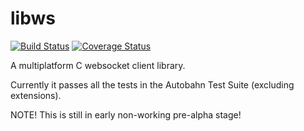 libws
=====

[![Build Status](https://travis-ci.org/JoakimSoderberg/libws.png?branch=master)](https://travis-ci.org/JoakimSoderberg/libws) [![Coverage Status](https://coveralls.io/repos/JoakimSoderberg/libws/badge.png)](https://coveralls.io/r/JoakimSoderberg/libws)

A multiplatform C websocket client library.

Currently it passes all the tests in the Autobahn Test Suite (excluding extensions).

NOTE! This is still in early non-working pre-alpha stage!
